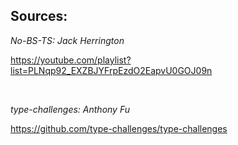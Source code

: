 ## Sources:

*No-BS-TS: Jack Herrington*

https://youtube.com/playlist?list=PLNqp92_EXZBJYFrpEzdO2EapvU0GOJ09n

&nbsp;

*type-challenges: Anthony Fu*

https://github.com/type-challenges/type-challenges



